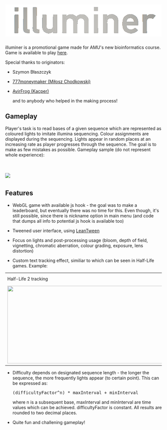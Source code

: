 
# ![illuminer-logo](https://github.com/phenolophthaleinum/illuminerUnity2019.4.9/blob/main/illuminer-logo.png)

illuminer is a promotional game made for AMU's new bioinformatics course. Game is available to play [here](none). 

Special thanks to originators:

- Szymon Błaszczyk

- [777moneymaker (Miłosz Chodkowski)](https://github.com/777moneymaker)

- [AvirFrog (Kacper)](https://github.com/AvirFrog)
  
  and to anybody who helped in the making process!

## Gameplay

Player's task is to read bases of a given sequence which are represented as coloured lights to imitate illumina sequencing. Colour assignments are displayed during the sequencing. Lights appear in random places at an increasing rate as player progresses through the sequence. The goal is to make as few mistakes as possible.
Gameplay sample (do not represent whole experience):

# <img src="illuminer-gameplay.gif"></td>

## Features

- WebGL game with available js hook - the goal was to make a leaderboard, but eventually there was no time for this. Even though, it's still possible, since there is nickname option in main menu (and code that dumps all info to potential js hook is available too)

- Tweened user interface, using [LeanTween](https://assetstore.unity.com/packages/tools/animation/leantween-3595)

- Focus on lights and post-processing usage (bloom, depth of field, vignetting, chromatic aberration, colour grading, exposure, lens distortion)

- Custom text tracking effect, similiar to which can be seen in Half-Life games. Example:
  
<table>
  <tr>
     <td>Half-Life 2 tracking</td>
     <td>illuminer tracking</td>
  </tr>
  <tr>
    <td><img src="hl2-tracking-compressed.gif" width=500 height=250></td>
    <td><img src="illuminer-tracking-compressed.gif" width=500 height=250></td>
  </tr>
</table>


- Difficulty depends on designated sequence length - the longer the sequence, the more frequently lights appear (to certain point). This can be expressed as:
  
  <pre xml:lang="latex">(difficultyFactor^n) * maxInterval + minInterval</pre>
  
  where n is a subsequent base, maxInterval and minInterval are time values which can be achieved. difficultyFactor is constant. All results are rounded to two decimal places.

- Quite fun and challening gameplay!
